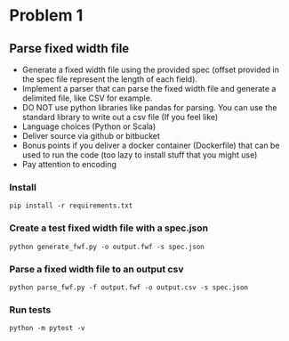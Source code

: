 # Problem 1

## Parse fixed width file

- Generate a fixed width file using the provided spec (offset provided in the spec file represent the length of each field).
- Implement a parser that can parse the fixed width file and generate a delimited file, like CSV for example.
- DO NOT use python libraries like pandas for parsing. You can use the standard library to write out a csv file (If you feel like)
- Language choices (Python or Scala)
- Deliver source via github or bitbucket
- Bonus points if you deliver a docker container (Dockerfile) that can be used to run the code (too lazy to install stuff that you might use)
- Pay attention to encoding

### Install
```pip install -r requirements.txt```

### Create a test fixed width file with a spec.json
```python generate_fwf.py -o output.fwf -s spec.json```

### Parse a fixed width file to an output csv
```python parse_fwf.py -f output.fwf -o output.csv -s spec.json```

### Run tests
```python -m pytest -v```
